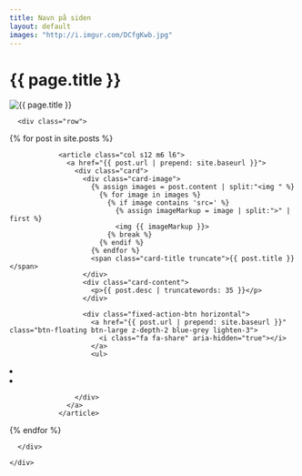 ```yaml
---
title: Navn på siden
layout: default
images: "http://i.imgur.com/DCfgKwb.jpg"
---
```

<main>
  <h1 class="desktop">{{ page.title }}</h1>
  <div class="dot-matrix"></div>
  <div class="page_header parallax-zoom-blur">
    <img src="http://i.imgur.com/DCfgKwb.jpg" alt="{{ page.title }}" title="{{ page.title }}">
  </div>

  <div class="page_wrapper">
    <div class="container">

      <div class="row">
{% for post in site.posts %}

                <article class="col s12 m6 l6">
                  <a href="{{ post.url | prepend: site.baseurl }}">
                    <div class="card">
                      <div class="card-image">
                        {% assign images = post.content | split:"<img " %}
                          {% for image in images %}
                            {% if image contains 'src=' %}
                              {% assign imageMarkup = image | split:">" | first %}
                              <img {{ imageMarkup }}>
                            {% break %}
                          {% endif %}
                        {% endfor %}
                        <span class="card-title truncate">{{ post.title }}</span>
                      </div>
                      <div class="card-content">
                        <p>{{ post.desc | truncatewords: 35 }}</p>
                      </div>

                      <div class="fixed-action-btn horizontal">
                        <a href="{{ post.url | prepend: site.baseurl }}" class="btn-floating btn-large z-depth-2 blue-grey lighten-3">
                          <i class="fa fa-share" aria-hidden="true"></i>
                        </a>
                        <ul>
<li>
<a class="btn-floating blue darken-4" href="https://www.facebook.com/dialog/feed?app_id=488375674843191&redirect_uri={{post.url | prepend: site.siteurl}}&link={{post.url | prepend: site.siteurl}}&picture={{post.images}}&caption={{post.title}}&description=This%20is%20the%20description" target="blank" target="blank">
<i class="fa fa-facebook" aria-hidden="true"></i>
</a>
</li>
<li>
<a class="btn-floating blue" href="http://twitter.com/intent/tweet?status=[{{post.title}}]+[{{post.url | prepend: site.siteurl}}]" target="blank">
<i class="fa fa-twitter" aria-hidden="true"></i>
</a>
</li>
                        </ul>
                      </div>

                    </div>
                  </a>
                </article>

{% endfor %}

      </div>

    </div>
  </div>
</main>
